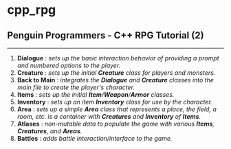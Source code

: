 # cpp_rpg
## Penguin Programmers - C++ RPG Tutorial (2)
---
1. __Dialogue__ : _sets up the basic interaction behavior of providing a prompt and numbered options to the player._
2. __Creature__ : _sets up the initial **Creature** class for players and monsters._
3. __Back to Main__ : _integrates the **Dialogue** and **Creature** classes into the main file to create the player's character._
4. __Items__ : _sets up the initial **Item**/**Weapon**/**Armor** classes._
5. __Inventory__ : _sets up an item **Inventory** class for use by the character._
6. __Area__ : _sets up a simple **Area** class that represents a place, the field, a room, etc. is a container with **Creatures** and **Inventory** of **Items**._
7. __Atlases__ : _non-mutable data to populate the game with various **Items**, **Creatures**, and **Areas**._
8. __Battles__ : _adds battle interaction/interface to the game._
